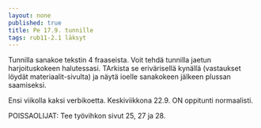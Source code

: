 ```yaml
---
layout: none
published: true
title: Pe 17.9. tunnille
tags: rub11-2.1 läksyt
---
```

Tunnilla sanakoe tekstin 4 fraaseista. Voit tehdä tunnilla jaetun harjoituskokeen halutessasi. TArkista se erivärisellä kynällä (vastaukset löydät materiaalit-sivulta) ja näytä ioelle sanakokeen jälkeen plussan saamiseksi.

Ensi viikolla kaksi verbikoetta. Keskiviikkona 22.9. ON oppitunti normaalisti.

POISSAOLIJAT:
Tee työvihkon sivut 25, 27 ja 28.
